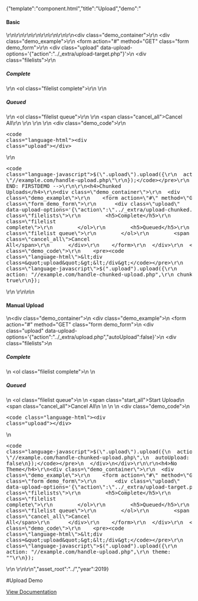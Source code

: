 {"template":"component.html","title":"Upload","demo":"<h4>Basic</h4>\r\n\r\n<!-- START: FIRSTDEMO -->\r\n\r\n<style>\r\n  .filelists { margin: 20px 0; }\r\n  .filelists h5 { margin: 10px 0 0; }\n  .filelists .start_all { background: #455a64; border-radius: 2px; color: #fff; cursor: pointer; clear: both; display: inline-block; font-size: 10px; margin: 0 10px 0 0; padding: 8px 12px; text-transform: uppercase; }\r\n  .filelists .cancel_all { color: red; cursor: pointer; clear: both; display: inline-block; font-size: 10px; margin: 0; text-transform: uppercase; }\r\n  .filelist { margin: 0; padding: 10px 0; }\r\n  .filelist li { background: #fff; border-bottom: 1px solid #ECEFF1; font-size: 14px; list-style: none; padding: 5px; position: relative; }\n  .filelist li:before { display: none !important; } /* main site demos */\n  .filelist li .bar { background: #eceff1; content: ''; height: 100%; left: 0; position: absolute; top: 0; width: 0; z-index: 0;\r\n    -webkit-transition: width 0.1s linear;\r\n        transition: width 0.1s linear;\r\n  }\r\n  .filelist li .content { display: block; overflow: hidden; position: relative; z-index: 1; }\r\n  .filelist li .file { color: #455A64; float: left; display: block; overflow: hidden; text-overflow: ellipsis; max-width: 50%; white-space: nowrap; }\r\n  .filelist li .progress { color: #B0BEC5; display: block; float: right; font-size: 10px; text-transform: uppercase; }\r\n  .filelist li .cancel { color: red; cursor: pointer; display: block; float: right; font-size: 10px; margin: 0 0 0 10px; text-transform: uppercase; }\r\n  .filelist li.error .file { color: red; }\r\n  .filelist li.error .progress { color: red; }\r\n  .filelist li.error .cancel { display: none; }\r\n</style>\r\n\r\n<script>\r\n  Formstone.Ready(function() {\r\n    $(\".upload\").upload({\r\n      maxSize: 1073741824,\r\n      beforeSend: onBeforeSend\r\n    }).on(\"start.upload\", onStart)\r\n      .on(\"complete.upload\", onComplete)\r\n      .on(\"filestart.upload\", onFileStart)\r\n      .on(\"fileprogress.upload\", onFileProgress)\r\n      .on(\"filecomplete.upload\", onFileComplete)\r\n      .on(\"fileerror.upload\", onFileError)\r\n      .on(\"chunkstart.upload\", onChunkStart)\r\n      .on(\"chunkprogress.upload\", onChunkProgress)\r\n      .on(\"chunkcomplete.upload\", onChunkComplete)\r\n      .on(\"chunkerror.upload\", onChunkError)\r\n      .on(\"queued.upload\", onQueued);\r\n\r\n    $(\".filelist.queue\").on(\"click\", \".cancel\", onCancel);\r\n    $(\".cancel_all\").on(\"click\", onCancelAll);\n    $(\".start_all\").on(\"click\", onStart);\r\n  });\r\n\r\n  function onCancel(e) {\r\n    console.log(\"Cancel\");\r\n    var index = $(this).parents(\"li\").data(\"index\");\r\n    $(this).parents(\"form\").find(\".upload\").upload(\"abort\", parseInt(index, 10));\r\n  }\r\n\r\n  function onCancelAll(e) {\r\n    console.log(\"Cancel All\");\r\n    $(this).parents(\"form\").find(\".upload\").upload(\"abort\");\r\n  }\r\n\r\n  function onBeforeSend(formData, file) {\r\n    console.log(\"Before Send\");\r\n    formData.append(\"test_field\", \"test_value\");\r\n    // return (file.name.indexOf(\".jpg\") < -1) ? false : formData; // cancel all jpgs\r\n    return formData;\r\n  }\r\n\r\n  function onQueued(e, files) {\r\n    console.log(\"Queued\");\r\n    var html = '';\r\n    for (var i = 0; i < files.length; i++) {\r\n      html += '<li data-index=\"' + files[i].index + '\"><span class=\"content\"><span class=\"file\">' + files[i].name + '</span><span class=\"cancel\">Cancel</span><span class=\"progress\">Queued</span></span><span class=\"bar\"></span></li>';\r\n    }\r\n\r\n    $(this).parents(\"form\").find(\".filelist.queue\")\r\n      .append(html);\r\n  }\r\n\r\n  function onStart(e, files) {\r\n    console.log(\"Start\");\r\n    $(this).parents(\"form\").find(\".filelist.queue\")\r\n      .find(\"li\")\r\n      .find(\".progress\").text(\"Waiting\");\r\n  }\r\n\r\n  function onComplete(e) {\r\n    console.log(\"Complete\");\r\n    // All done!\r\n  }\r\n\r\n  function onFileStart(e, file) {\r\n    console.log(\"File Start\");\r\n    $(this).parents(\"form\").find(\".filelist.queue\")\r\n      .find(\"li[data-index=\" + file.index + \"]\")\r\n      .find(\".progress\").text(\"0%\");\r\n  }\r\n\r\n  function onFileProgress(e, file, percent) {\r\n    console.log(\"File Progress\");\r\n    var $file = $(this).parents(\"form\").find(\".filelist.queue\").find(\"li[data-index=\" + file.index + \"]\");\r\n\r\n    $file.find(\".progress\").text(percent + \"%\")\r\n    $file.find(\".bar\").css(\"width\", percent + \"%\");\r\n  }\r\n\r\n  function onFileComplete(e, file, response) {\r\n    console.log(\"File Complete\");\r\n    if (response.trim() === \"\" || response.toLowerCase().indexOf(\"error\") > -1) {\r\n      $(this).parents(\"form\").find(\".filelist.queue\")\r\n        .find(\"li[data-index=\" + file.index + \"]\").addClass(\"error\")\r\n        .find(\".progress\").text(response.trim());\r\n    } else {\r\n      var $target = $(this).parents(\"form\").find(\".filelist.queue\").find(\"li[data-index=\" + file.index + \"]\");\r\n      $target.find(\".file\").text(file.name);\r\n      $target.find(\".progress\").remove();\r\n      $target.find(\".cancel\").remove();\r\n      $target.appendTo( $(this).parents(\"form\").find(\".filelist.complete\") );\r\n    }\r\n  }\r\n\r\n  function onFileError(e, file, error) {\r\n    console.log(\"File Error\");\r\n    $(this).parents(\"form\").find(\".filelist.queue\")\r\n      .find(\"li[data-index=\" + file.index + \"]\").addClass(\"error\")\r\n      .find(\".progress\").text(\"Error: \" + error);\r\n  }\r\n\r\n  function onChunkStart(e, file) {\r\n    console.log(\"Chunk Start\");\r\n  }\r\n\r\n  function onChunkProgress(e, file, percent) {\r\n    console.log(\"Chunk Progress\");\r\n  }\r\n\r\n  function onChunkComplete(e, file, response) {\r\n    console.log(\"Chunk Complete\");\r\n  }\r\n\r\n  function onChunkError(e, file, error) {\r\n    console.log(\"Chunk Error\");\r\n  }\n\n  function onStart(e) {\n    console.log(\"Start Upload\");\n    $(this).parents(\"form\").find(\".upload\").upload(\"start\");\n  }\r\n</script>\r\n\r\n<div class=\"demo_container\">\r\n  <div class=\"demo_example\">\r\n    <form action=\"#\" method=\"GET\" class=\"form demo_form\">\r\n      <div class=\"upload\" data-upload-options='{\"action\":\"../_extra/upload-target.php\"}'></div>\n      <div class=\"filelists\">\r\n        <h5>Complete</h5>\r\n        <ol class=\"filelist complete\">\r\n        </ol>\r\n        <h5>Queued</h5>\r\n        <ol class=\"filelist queue\">\r\n        </ol>\r\n        <span class=\"cancel_all\">Cancel All</span>\r\n      </div>\r\n    </form>\r\n  </div>\r\n  <div class=\"demo_code\">\r\n    <pre><code class=\"language-html\">&lt;div class=&quot;upload&quot;&gt;&lt;/div&gt;</code></pre>\r\n    <pre><code class=\"language-javascript\">$(\".upload\").upload({\r\n  action: \"//example.com/handle-upload.php\"\r\n});</code></pre>\r\n  </div>\r\n</div>\r\n\r\n<!-- END: FIRSTDEMO -->\r\n\r\n<h4>Chunked Uploads</h4>\r\n<div class=\"demo_container\">\r\n  <div class=\"demo_example\">\r\n    <form action=\"#\" method=\"GET\" class=\"form demo_form\">\r\n      <div class=\"upload\" data-upload-options='{\"action\":\"../_extra/upload-chunked.php\",\"chunked\":true}'></div>\n      <div class=\"filelists\">\r\n        <h5>Complete</h5>\r\n        <ol class=\"filelist complete\">\r\n        </ol>\r\n        <h5>Queued</h5>\r\n        <ol class=\"filelist queue\">\r\n        </ol>\r\n        <span class=\"cancel_all\">Cancel All</span>\r\n      </div>\r\n    </form>\r\n  </div>\r\n  <div class=\"demo_code\">\r\n    <pre><code class=\"language-html\">&lt;div class=&quot;upload&quot;&gt;&lt;/div&gt;</code></pre>\r\n    <pre><code class=\"language-javascript\">$(\".upload\").upload({\r\n  action: \"//example.com/handle-chunked-upload.php\",\r\n  chunked: true\r\n});</code></pre>\r\n  </div>\r\n</div>\n\n<h4>Manual Upload</h4>\n<div class=\"demo_container\">\n  <div class=\"demo_example\">\n    <form action=\"#\" method=\"GET\" class=\"form demo_form\">\n      <div class=\"upload\" data-upload-options='{\"action\":\"../_extra/upload.php\",\"autoUpload\":false}'></div>\n      <div class=\"filelists\">\n        <h5>Complete</h5>\n        <ol class=\"filelist complete\">\n        </ol>\n        <h5>Queued</h5>\n        <ol class=\"filelist queue\">\n        </ol>\n        <span class=\"start_all\">Start Upload</span>\n        <span class=\"cancel_all\">Cancel All</span>\n      </div>\n    </form>\n  </div>\n  <div class=\"demo_code\">\n    <pre><code class=\"language-html\">&lt;div class=&quot;upload&quot;&gt;&lt;/div&gt;</code></pre>\n    <pre><code class=\"language-javascript\">$(\".upload\").upload({\n  action: \"//example.com/handle-chunked-upload.php\",\n  autoUpload: false\n});</code></pre>\n  </div>\n</div>\r\n\r\n<h4>No Theme</h4>\r\n<div class=\"demo_container\">\r\n  <div class=\"demo_example\">\r\n    <form action=\"#\" method=\"GET\" class=\"form demo_form\">\r\n      <div class=\"upload\" data-upload-options='{\"action\":\"../_extra/upload-target.php\",\"theme\":\"\"}'></div>\r\n      <div class=\"filelists\">\r\n        <h5>Complete</h5>\r\n        <ol class=\"filelist complete\">\r\n        </ol>\r\n        <h5>Queued</h5>\r\n        <ol class=\"filelist queue\">\r\n        </ol>\r\n        <span class=\"cancel_all\">Cancel All</span>\r\n      </div>\r\n    </form>\r\n  </div>\r\n  <div class=\"demo_code\">\r\n    <pre><code class=\"language-html\">&lt;div class=&quot;upload&quot;&gt;&lt;/div&gt;</code></pre>\r\n    <pre><code class=\"language-javascript\">$(\".upload\").upload({\r\n  action: \"//example.com/handle-upload.php\",\r\n  theme: \"\"\r\n});</code></pre>\r\n  </div>\r\n</div>\r\n","asset_root":"../","year":2019}

 #Upload Demo
<p class="back_link"><a href="https://formstone.it/components/upload">View Documentation</a></p>